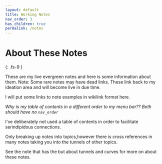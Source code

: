```yaml
---
layout: default
title: Working Notes
nav_order: 3
has_children: true
permalink: /notes
---
```


# About These Notes
{: .fs-9 }

These are my live evergreen notes and here is some information about them. Note: Some rare notes may have dead links.
These link back to my ideation area and will become live in due time.

I will put some links to note examples in wikilink format here.

*Why is my table of contents in a different order to my menu bar??* *Both should have no `nav_order`*

I've deliberately not used a table of contents in order to facilitate serindipidous connections.

Only breaking up notes into topics,however there is cross references in many notes taking you into the tunnels of other topics.

See the note that has the but about tunnels and curves for more on about these notes. 
